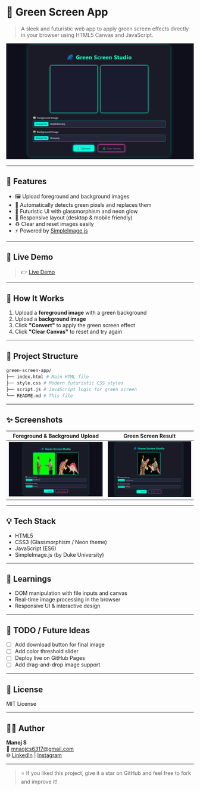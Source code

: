 # 🌟 Green Screen App

> A sleek and futuristic web app to apply green screen effects directly in your browser using HTML5 Canvas and JavaScript.

![Demo Screenshot](https://github.com/manoj-sys-core/green-screen-effect/blob/main/assets/3.png)

---

## 🚀 Features

- 🖼️ Upload foreground and background images
- 🎯 Automatically detects green pixels and replaces them
- 🎨 Futuristic UI with glassmorphism and neon glow
- 📱 Responsive layout (desktop & mobile friendly)
- ♻️ Clear and reset images easily
- ⚡ Powered by [SimpleImage.js](https://www.dukelearntoprogram.com/course1/common/js/cs101/SimpleImage.js)

---

## 📸 Live Demo

> 👉 <a href="https://manoj-sys-core.github.io/green-screen-effect/">Live Demo</a>
---

## 🔧 How It Works

1. Upload a **foreground image** with a green background
2. Upload a **background image**
3. Click **"Convert"** to apply the green screen effect
4. Click **"Clear Canvas"** to reset and try again

---

## 📁 Project Structure
```bash
green-screen-app/
├── index.html # Main HTML file
├── style.css # Modern futuristic CSS styles
├── script.js # JavaScript logic for green screen
└── README.md # This file
```

---

## ✨ Screenshots

| Foreground & Background Upload | Green Screen Result |
|-------------------------------|----------------------|
| ![Upload](https://github.com/manoj-sys-core/green-screen-effect/blob/main/assets/2.png) | ![Result]( https://github.com/manoj-sys-core/green-screen-effect/blob/main/assets/1.png) |

---

## 💡 Tech Stack

- HTML5
- CSS3 (Glassmorphism / Neon theme)
- JavaScript (ES6)
- SimpleImage.js (by Duke University)

---

## 🧠 Learnings

- DOM manipulation with file inputs and canvas
- Real-time image processing in the browser
- Responsive UI & interactive design

---

## 📌 TODO / Future Ideas

- [ ] Add download button for final image
- [ ] Add color threshold slider
- [ ] Deploy live on GitHub Pages
- [ ] Add drag-and-drop image support

---

## 📜 License

MIT License

---

## 👨‍💻 Author

**Manoj S**  
📧 [mnaojcs6317@gmail.com](mailto:mnaojcs6317@gmail.com)  
🌐 [LinkedIn](https://www.linkedin.com/in/manoj-s-corex7) | [Instagram](https://www.instagram.com/white._.hatx7)

---

> ⭐ If you liked this project, give it a star on GitHub and feel free to fork and improve it!
